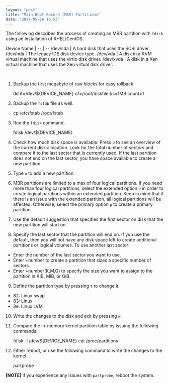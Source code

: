 ```yaml
---
layout: "post"
title: "Main Boot Record (MBR) Partitions"
date: "2017-05-16 16:53"
---
```


The following describes the process of creating an MBR partition with `fdisk` using an installation of RHEL/CentOS.

Device Name |
-- | --
/dev/sda | A hard disk that uses the SCSI driver.
/dev/hda | The legacy IDE disk device type.
/dev/vda | A disk in a KVM virtual machine that uses the virtio disk driver.
/dev/xvda | A disk in a Xen virtual machine that uses the Xen virtual disk driver.

<br/>

1. Backup the first megabyte of raw blocks for easy rollback.


    dd if=/dev/${DEVICE_NAME} of=/root/diskfile bs=1MB count=1

2. Backup the `fstab` file as well.


    cp /etc/fstab /root/fstab

3. Run the  `fdisk` command.


    fdisk /dev/${DEVICE_NAME}

4. Check how much disk space is available. Press `p` to see an overview of the current disk allocation. Look for the total number of sectors and compare it to the last sector that is currently used. If the last partition does not end on the last sector, you have space available to create a new partition.

5. Type `n` to add a new partition.
6. MBR partitions are limited to a max of four logical partitions. If you need more than four logical partitions, select the extended option `e` in order to create logical partitions within an extended partition. Keep in mind that if there is an issue with the extended partition, all logical partitions will be affected. Otherwise, select the primary option `p` to create a primary partition.
7. Use the default suggestion that specifies the first sector on disk that the new partition will start on.
8. Specify the last sector that the partition will end on. If you use the default, then you will not have any disk space left to create additional partitions or logical volumes. To use another last sector:

  * Enter the number of the last sector you want to use.
  * Enter +number to create a partition that sizes a specific number of sectors.
  * Enter +number(K,M,G) to specify the size you want to assign to the partition in KiB, MiB, or GiB.

9. Define the partition type by pressing `t` to change it.

  * 82: Linux swap
  * 83: Linux
  * 8e: Linux LVM

10. Write the changes to the disk and exit by pressing `w`.
11. Compare the in-memory kernel partition table by issuing the following commands:


    fdisk -l /dev/${DEVICE_NAME}
    cat /proc/partitions

12. Either reboot, or use the following command to write the changes to the kernel.


    partprobe

**[NOTE]** if you experience any issues with `partprobe`, reboot the system.
